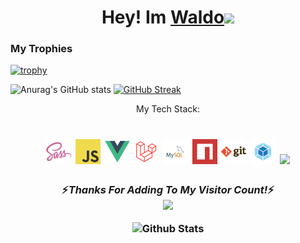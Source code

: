 
<div align="center">
 <h1>
   Hey! Im <a href="#.">Waldo</a><img src="https://github.com/TheDudeThatCode/TheDudeThatCode/blob/master/Assets/Hi.gif" width="29px"> 
 </h1>
</div>

 <h3>My Trophies</h3>

 [![trophy](https://github-profile-trophy.vercel.app/?username=WaldoDoesTech&theme=juicyfresh)](https://github.com/WaldoDoesTech/github-profile-trophy)
 
 ![Anurag's GitHub stats](https://github-readme-stats.vercel.app/api?username=WaldoDoestech&theme=vision-friendly-dark&count_private=true)
 [![GitHub Streak](https://streak-stats.demolab.com/?user=WaldoDoesTech&theme=highcontrast&hide_border=true)](https://git.io/streak-stats)
 

<p align="center">
 My Tech Stack:
</p>

<h1 align="center">
 <code><img height="40" src="https://raw.githubusercontent.com/github/explore/80688e429a7d4ef2fca1e82350fe8e3517d3494d/topics/sass/sass.png"></code>
 <code><img height="40" src="https://raw.githubusercontent.com/github/explore/80688e429a7d4ef2fca1e82350fe8e3517d3494d/topics/javascript/javascript.png"></code>
 <code><img height="40" src="https://raw.githubusercontent.com/github/explore/80688e429a7d4ef2fca1e82350fe8e3517d3494d/topics/vue/vue.png"></code>
 <code><img height="40" src="https://raw.githubusercontent.com/github/explore/80688e429a7d4ef2fca1e82350fe8e3517d3494d/topics/laravel/laravel.png"></code>
 <code><img height="40" src="https://raw.githubusercontent.com/github/explore/80688e429a7d4ef2fca1e82350fe8e3517d3494d/topics/mysql/mysql.png"></code>
 <code><img height="40" src="https://raw.githubusercontent.com/github/explore/80688e429a7d4ef2fca1e82350fe8e3517d3494d/topics/npm/npm.png"></code>
 <code><img height="40" src="https://raw.githubusercontent.com/github/explore/80688e429a7d4ef2fca1e82350fe8e3517d3494d/topics/git/git.png"></code>
 <code><img height="40" src="https://raw.githubusercontent.com/github/explore/80688e429a7d4ef2fca1e82350fe8e3517d3494d/topics/webpack/webpack.png"></code>
 <code><img height="40" src="https://img.icons8.com/color/48/000000/figma--v1.png"></code>
</h1>


<h3 align='center'>⚡️<i>Thanks For Adding To My Visitor Count!</i>⚡️
 <br>
 <img src="https://profile-counter.glitch.me/WaldoDoesTEch/count.svg" width="400" />
 <p align="center">
  <img src="https://raw.githubusercontent.com/mayhemantt/mayhemantt/Update/svg/Bottom.svg" alt="Github Stats" />
 </p>
</h3>
